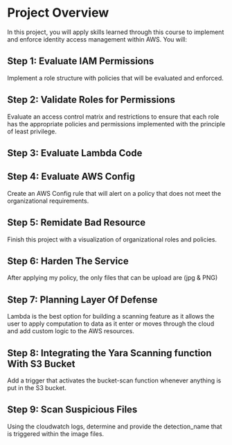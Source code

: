 # Project Overview
In this project, you will apply skills learned through this course to implement and enforce identity access management within AWS. You will:



## Step 1: Evaluate IAM Permissions
Implement a role structure with policies that will be evaluated and enforced.



## Step 2: Validate Roles for Permissions
Evaluate an access control matrix and restrictions to ensure that each role has the appropriate policies and permissions implemented with the principle of least privilege.



## Step 3: Evaluate Lambda Code



## Step 4: Evaluate AWS Config
Create an AWS Config rule that will alert on a policy that does not meet the organizational requirements.



## Step 5: Remidate Bad Resource
Finish this project with a visualization of organizational roles and policies.



## Step 6: Harden The Service
After applying my policy, the only files that can be upload are (jpg & PNG)



## Step 7: Planning Layer Of Defense
Lambda is the best option for building a scanning feature as it allows the user to apply computation to data as it enter or moves through the cloud and add custom logic to the AWS resources.



## Step 8: Integrating the Yara Scanning function With S3 Bucket
Add a trigger that activates the bucket-scan function whenever anything is put in the S3 bucket.



## Step 9: Scan Suspicious Files
Using the cloudwatch logs, determine and provide the detection_name that is triggered within the image files.
